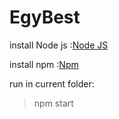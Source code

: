 # EgyBest



install Node js :[Node JS](https://nodejs.org/en/download/)


install npm :[Npm](https://docs.npmjs.com/cli/v8/commands/npm-install)

run in current folder: 
> npm start

